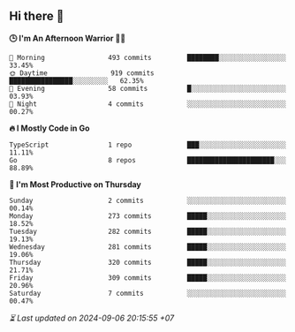 ## Hi there 👋

<!--START_SECTION:readme-stats-->
**🕒 I'm An Afternoon Warrior 🥷🏻**

```text
🌅 Morning                493 commits         ████████░░░░░░░░░░░░░░░░░   33.45%
🌞 Daytime                919 commits         ████████████████░░░░░░░░░   62.35%
🌆 Evening                58 commits          █░░░░░░░░░░░░░░░░░░░░░░░░   03.93%
🌙 Night                  4 commits           ░░░░░░░░░░░░░░░░░░░░░░░░░   00.27%
```

**🔥 I Mostly Code in Go**

```text
TypeScript               1 repo              ███░░░░░░░░░░░░░░░░░░░░░░   11.11%
Go                       8 repos             ██████████████████████░░░   88.89%
```

**📅 I'm Most Productive on Thursday**

```text
Sunday                   2 commits           ░░░░░░░░░░░░░░░░░░░░░░░░░   00.14%
Monday                   273 commits         █████░░░░░░░░░░░░░░░░░░░░   18.52%
Tuesday                  282 commits         █████░░░░░░░░░░░░░░░░░░░░   19.13%
Wednesday                281 commits         █████░░░░░░░░░░░░░░░░░░░░   19.06%
Thursday                 320 commits         █████░░░░░░░░░░░░░░░░░░░░   21.71%
Friday                   309 commits         █████░░░░░░░░░░░░░░░░░░░░   20.96%
Saturday                 7 commits           ░░░░░░░░░░░░░░░░░░░░░░░░░   00.47%
```



*⏳ Last updated on 2024-09-06 20:15:55 +07*
<!--END_SECTION:readme-stats-->
